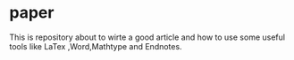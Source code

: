 # paper
This is repository about to wirte a good article and how to use some useful tools like LaTex ,Word,Mathtype and Endnotes.
